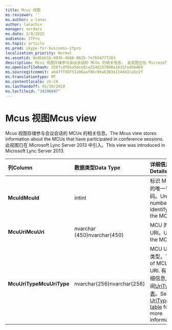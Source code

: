 ```yaml
---
title: Mcus 视图
ms.reviewer: ''
ms.author: v-lanac
author: lanachin
manager: serdars
ms.date: 3/9/2015
audience: ITPro
ms.topic: article
ms.prod: skype-for-business-itpro
localization_priority: Normal
ms.assetid: 8e8bbb1b-993b-4b66-862b-7e7654777203
description: Mcus 视图存储参与会议会话的 MCUs 的相关信息。 此视图已在 Microsoft Lync Server 2013 中引入。
ms.openlocfilehash: d207cdf6ba5dce8ca254d237808a1015fedbbd69
ms.sourcegitcommit: ab47ff88f51a96aaf8bc99a6303e114d41ca5c2f
ms.translationtype: MT
ms.contentlocale: zh-CN
ms.lasthandoff: 05/20/2019
ms.locfileid: "34296047"
---
```

# <a name="mcus-view"></a><span data-ttu-id="eade4-104">Mcus 视图</span><span class="sxs-lookup"><span data-stu-id="eade4-104">Mcus view</span></span>
 
<span data-ttu-id="eade4-105">Mcus 视图存储参与会议会话的 MCUs 的相关信息。</span><span class="sxs-lookup"><span data-stu-id="eade4-105">The Mcus view stores information about the MCUs that have participated in conference sessions.</span></span> <span data-ttu-id="eade4-106">此视图已在 Microsoft Lync Server 2013 中引入。</span><span class="sxs-lookup"><span data-stu-id="eade4-106">This view was introduced in Microsoft Lync Server 2013.</span></span>
  
|<span data-ttu-id="eade4-107">**列**</span><span class="sxs-lookup"><span data-stu-id="eade4-107">**Column**</span></span>|<span data-ttu-id="eade4-108">**数据类型**</span><span class="sxs-lookup"><span data-stu-id="eade4-108">**Data Type**</span></span>|<span data-ttu-id="eade4-109">**详细信息**</span><span class="sxs-lookup"><span data-stu-id="eade4-109">**Details**</span></span>|
|:-----|:-----|:-----|
|<span data-ttu-id="eade4-110">**McuId**</span><span class="sxs-lookup"><span data-stu-id="eade4-110">**McuId**</span></span> <br/> |<span data-ttu-id="eade4-111">int</span><span class="sxs-lookup"><span data-stu-id="eade4-111">int</span></span>  <br/> |<span data-ttu-id="eade4-112">标识 MCU 的唯一号码。</span><span class="sxs-lookup"><span data-stu-id="eade4-112">Unique number identifying the MCU.</span></span>  <br/> |
|<span data-ttu-id="eade4-113">**McuUri**</span><span class="sxs-lookup"><span data-stu-id="eade4-113">**McuUri**</span></span> <br/> |<span data-ttu-id="eade4-114">nvarchar (450)</span><span class="sxs-lookup"><span data-stu-id="eade4-114">nvarchar(450)</span></span>  <br/> |<span data-ttu-id="eade4-115">MCU 的 URI。</span><span class="sxs-lookup"><span data-stu-id="eade4-115">URI of the MCU.</span></span>  <br/> |
|<span data-ttu-id="eade4-116">**McuUriType**</span><span class="sxs-lookup"><span data-stu-id="eade4-116">**McuUriType**</span></span> <br/> |<span data-ttu-id="eade4-117">nvarchar(256)</span><span class="sxs-lookup"><span data-stu-id="eade4-117">nvarchar(256)</span></span>  <br/> |<span data-ttu-id="eade4-118">MCU URI 的类型。</span><span class="sxs-lookup"><span data-stu-id="eade4-118">Type of MCU URI.</span></span> <span data-ttu-id="eade4-119">有关详细信息, 请参阅[UriTypes 表](uritypes.md)。</span><span class="sxs-lookup"><span data-stu-id="eade4-119">See the [UriTypes table](uritypes.md) for more information.</span></span> <br/> |
   

